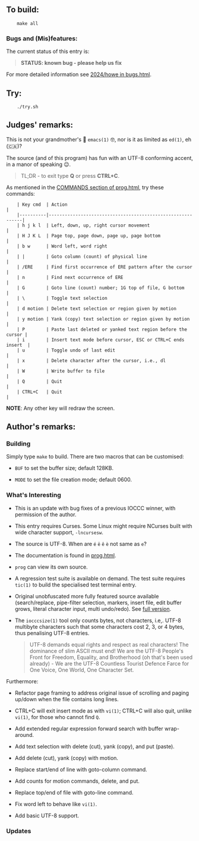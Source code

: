 ## To build:

``` <!---sh-->
    make all
```


### Bugs and (Mis)features:

The current status of this entry is:

> **STATUS: known bug - please help us fix**

For more detailed information see [2024/howe in bugs.html](../../bugs.html#2024_howe).


## Try:

``` <!---sh-->
    ./try.sh
```


## Judges' remarks:

This is not your grandmother's 👵 `emacs(1)` 🤓, nor is it as limited as `ed(1)`, eh (🇨🇦)?

The source (and of this program) has fun with an UTF-8 conforming accent, in a manor of speaking 😉.

> TL;DR - to exit type **Q** or press **CTRL+C**.

As mentioned in the [COMMANDS section of prog.html](prog.html#commands), try these commands:

```
    | Key cmd  | Action                                                     |
    |----------|------------------------------------------------------------|
    | h j k l  | Left, down, up, right cursor movement                      |
    | H J K L  | Page top, page down, page up, page bottom                  |
    | b w      | Word left, word right                                      |
    | |        | Goto column (count) of physical line                       |
    | /ERE     | Find first occurrence of ERE pattern after the cursor      |
    | n        | Find next occurrence of ERE                                |
    | G        | Goto line (count) number; 1G top of file, G bottom         |
    | \        | Toggle text selection                                      |
    | d motion | Delete text selection or region given by motion            |
    | y motion | Yank (copy) text selection or region given by motion       |
    | P        | Paste last deleted or yanked text region before the cursor |
    | i        | Insert text mode before cursor, ESC or CTRL+C ends insert  |
    | u        | Toggle undo of last edit                                   |
    | x        | Delete character after the cursor, i.e., dl                |
    | W        | Write buffer to file                                       |
    | Q        | Quit                                                       |
    | CTRL+C   | Quit                                                       |
```

**NOTE**: Any other key will redraw the screen.


## Author's remarks:


### Building

Simply type `make` to build.  There are two macros that can be customised:

* `BUF` to set the buffer size; default 128KB.

* `MODE` to set the file creation mode; default 0600.


### What's Interesting

* This is an update with bug fixes of a previous IOCCC winner, with permission of the author.

* This entry requires Curses.  Some Linux might require NCurses built with wide character support, `-lncursesw`.

* The source is UTF-8.  When are `é` `ë` `ê` `è` not same as `e`?

* The documentation is found in [prog.html](prog.html).

* `prog` can view its own source.

* A regression test suite is available on demand.  The test suite requires `tic(1)` to build the specialised test terminal entry.

* Original unobfuscated more fully featured source available (search/replace, pipe-filter selection, markers, insert file, edit buffer grows, literal character input, multi undo/redo).  See [full version](https://github.com/SirWumpus/eh).

* The `iocccsize(1)` tool only counts bytes, not characters, i.e,. UTF-8 multibyte characters such that some characters cost 2, 3, or 4 bytes, thus penalising UTF-8 entries.

   > UTF-8 demands equal rights and respect as real characters!  The dominance of slim ASCII must end!  We are the UTF-8 People's Front for Freedom, Equality, and Brotherhood (oh that's been used already) - We are the UTF-8 Countless Tourist Defence Farce for One Voice, One World, One Character Set.

Furthermore:

* Refactor page framing to address original issue of scrolling and paging up/down when the file contains long lines.

* CTRL+C will exit insert mode as with `vi(1)`; CTRL+C will also quit, unlike `vi(1)`, for those who cannot find `Q`.

* Add extended regular expression forward search with buffer wrap-around.

* Add text selection with delete (cut), yank (copy), and put (paste).

* Add delete (cut), yank (copy) with motion.

* Replace start/end of line with goto-column command.

* Add counts for motion commands, delete, and put.

* Replace top/end of file with goto-line command.

* Fix word left to behave like `vi(1)`.

* Add basic UTF-8 support.


### Updates


<!--

    Copyright © 1984-2025 by Landon Curt Noll and Leonid A. Broukhis.  All Rights Reserved.

    You are free to share and adapt this file under the terms of this license:

        Creative Commons Attribution-ShareAlike 4.0 International (CC BY-SA 4.0)

    For more information, see:

        https://creativecommons.org/licenses/by-sa/4.0/

-->

